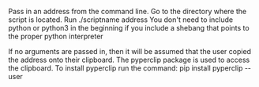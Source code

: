 Pass in an address from the command line.  Go to the directory where the script is located.  Run ./scriptname address 
You don't need to include python or python3 in the beginning if you include a shebang that points to the proper python interpreter

If no arguments are passed in, then it will be assumed that the user copied the address onto their clipboard.  The pyperclip package is used to access the clipboard.  To install pyperclip run the command: pip install pyperclip --user 
